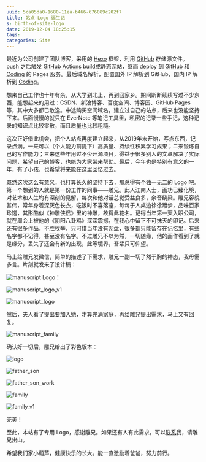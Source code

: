```yaml
---
uuid: 5ca05da0-1680-11ea-b466-676089c202f7
title: 站点 Logo 诞生记
s: birth-of-site-logo
date: 2019-12-04 18:25:15
tags:
categories: Site
---
```

最近为公司创建了团队博客，采用的 [Hexo](https://hexo.io/) 框架，利用 [GitHub](https://github.com/) 存储源文件。push 之后触发 [GitHub Actions](https://github.com/features/actions) build成静态网站，继而 deploy 到 [GitHub](https://pages.github.com/) 和 [Coding](https://coding.net/help/doc/pages) 的 Pages 服务。最后域名解析，配置国外 IP 解析到 GitHub，国内 IP 解析到 [Coding](https://coding.net/)。

想来自己工作也十年有余，从大学到北上，再到回家乡。期间断断续续写过不少东西，能想起来的用过：CSDN、新浪博客、百度空间、博客园、GitHub Pages等，其中大多都已散逸。中途购买空间域名，建立过自己的站点，后来也没能坚持下来。后面慢慢的就只在 EverNote 等笔记工具里，私密的记录一些手记，这种记录的知识点比较零散，而且质量也比较粗糙。

这次正好借此机会，把个人站点再度建立起来，从2019年末开始，写点东西，记录点滴。一来可以（个人能力前提下）高质量、持续性积累学习成果；二来锻炼自己的写作能力；三来这些年用过不少开源项目，得益于很多别人的文章解决了实际问题，希望自己的博客，也能为大家带来帮助。最后，今年也是特别有意义的一年，有了小孩，也希望将来能在这里回忆过去。
<!-- more -->
既然这次这么有意义，也打算长久的坚持下去，那总得有个独一无二的 Logo 吧。第一个想到的人就是第一份工作的同事——雕兄。此人江南人士，画功已臻化境，对艺术和人生均有深刻的见解，每次和他对话总觉受益良多，余音绕梁。雕兄容貌甚伟，常年身着深灰色长衣，吃饭时不喜落座，每每于人桌边徐徐踱步，品味百家珍馐，其形酷似《神雕侠侣》里的神雕，故得此花名。记得当年第一天入职公司，就在周会上被他的《阴阳八卦鸡》深深震撼，在我心中留下不可抹灭的印记。后来还有很多作品，不胜枚举，只可惜当年没有网盘，很多都只能留存在记忆里，有些名字都不记得，甚至没有名字。不过雕兄不以为然，一切随缘，他的画作看到了就是缘分，丢失了还会有新的出现，此等境界，吾辈只可仰望。

马上给雕兄发微信，简单的描述了下需求，雕兄一副一切了然于胸的神态，我毋需多言。片刻就发来了设计稿：

![manuscript](http://blog-assets.liupei.xin/assets/birth-of-site-logo/manuscript.jpg)
Logo：

![manuscript_logo_v1](http://blog-assets.liupei.xin/assets/birth-of-site-logo/manuscript_logo_v1.jpg)

![manuscript_logo](http://blog-assets.liupei.xin/assets/birth-of-site-logo/manuscript_logo.jpg)



然后，夫人看了提出要加入她，才算完满家庭，再给雕兄提出需求，马上又有回复。

![manuscript_family](http://blog-assets.liupei.xin/assets/birth-of-site-logo/manuscript_family.jpg)



确认好一切后，雕兄给出了彩色版本：

![logo](http://blog-assets.liupei.xin/assets/birth-of-site-logo/logo.png)

![father_son](http://blog-assets.liupei.xin/assets/birth-of-site-logo/father_son.jpg)

![father_son_work](http://blog-assets.liupei.xin/assets/birth-of-site-logo/father_son_work.jpg)

![family](http://blog-assets.liupei.xin/assets/birth-of-site-logo/family.jpg)

![family_v1](http://blog-assets.liupei.xin/assets/birth-of-site-logo/family_v1.jpg)

完美！



至此，本站有了专用 Logo，感谢雕兄。如果还有人有此需求，可以[联系](mailto:fengyi.mail@gmail.com)我，请雕兄出山。



希望我们家小葫芦，健康快乐的长大。能一直激励着爸爸，努力前行。
